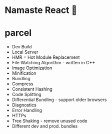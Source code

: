 # Namaste React 🚀

# parcel

- Dev Build
- Local Server
- HMR = Hot Module Replacement
- File Watching Algorithm - written in C++
- Image Optimization
- Minification
- Bundling
- Compress
- Consistent Hashing
- Code Splitting
- Differential Bundling - support older browsers
- Diagnostics
- Error Handling
- HTTPs
- Tree Shaking - remove unused code
- Different dev and prod. bundles
